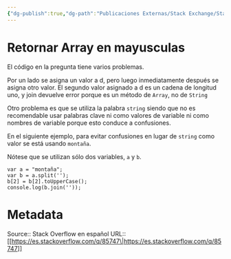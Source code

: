 ```yaml
---
{"dg-publish":true,"dg-path":"Publicaciones Externas/Stack Exchange/Stack Overflow en español/es.stackoverflow.com-85747.md","permalink":"/publicaciones-externas/stack-exchange/stack-overflow-en-espanol/es-stackoverflow-com-85747/","title":"Retornar Array en mayusculas","hide":true,"noteIcon":"default","created":"2024-04-03T12:49:10.354-06:00","updated":"2024-04-05T16:43:51.766-06:00"}
---
```


# Retornar Array en mayusculas

El código en la pregunta tiene varios problemas.

Por un lado se asigna un valor a d, pero luego inmediatamente después se asigna otro valor. El segundo valor asignado a d es un cadena de longitud uno, y join devuelve error porque es un método de `Array`, no de `String`

Otro problema es que se utiliza la palabra `string` siendo que no es recomendable usar palabras clave ni como valores de variable ni como nombres de variable porque esto conduce a confusiones.

En el siguiente ejemplo, para evitar confusiones en lugar de `string` como valor se está usando `montaña`.

Nótese que se utilizan sólo dos variables, `a` y `b`.

<!-- begin snippet: js hide: false console: true babel: false -->

<!-- language: lang-js -->

    var a = "montaña";
    var b = a.split('');
    b[2] = b[2].toUpperCase();
    console.log(b.join(''));

<!-- end snippet -->



# Metadata
Source:: Stack Overflow en español
URL:: [[https://es.stackoverflow.com/q/85747\|https://es.stackoverflow.com/q/85747]]

